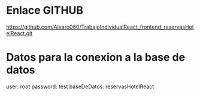 # Enlace GITHUB

https://github.com/Alvaro060/TrabajoIndividualReact_frontend_reservasHotelReact.git

# Datos para la conexion a la base de datos

user: root
password: test
baseDeDatos: reservasHotelReact